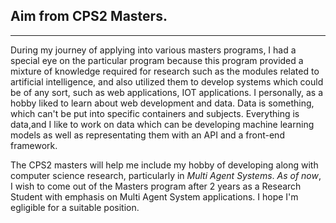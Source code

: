 ## Aim from CPS2 Masters.
---
During my journey of applying into various masters programs, I had a special eye on the particular program because this program provided a mixture of knowledge required for research such as the modules related to artificial intelligence, and also utilized them to develop systems which could be of any sort, such as web applications, IOT applications.
I personally, as a hobby liked to learn about web development and data. Data is something, which can't be put into specific containers and subjects. Everything is data,and I like to work on data which can be developing machine learning models as well as representating them with an API and a front-end framework.

The CPS2 masters will help me include my  hobby of developing along with computer science research, particularly in *Multi Agent Systems*. *As of now*, I wish to come out of the Masters program after 2 years as a Research Student with emphasis on Multi Agent System applications.
I hope I'm egligible for a suitable position.


